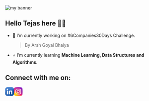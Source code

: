 <img src="https://user-images.githubusercontent.com/77192368/147857897-754f115b-2786-405e-84ee-e5175baafb3c.gif" alt="my banner">

## Hello Tejas here 👋🏻

- 🔭 I’m currently working on #6Companies30Days Challenge.

  > By Arsh Goyal Bhaiya
- ⭐️ I’m currently learning **Machine Learning, Data Structures and Algorithms.**
## Connect with me on: 
<a href="https://www.linkedin.com/in/tejas-sangale-8702121b0/"><img align="left" src="https://raw.githubusercontent.com/tejas-sangale01/tejas-sangale01/main/images/linkedin (1).png" alt="icon | LinkedIn" width="28px"/></a>
<a href="https://www.instagram.com/tejass.s_/"><img align="left" src="https://raw.githubusercontent.com/tejas-sangale01/tejas-sangale01/main/images/instagram.png" alt="icon | LinkedIn" width="28px"/></a>


<!--
**tejas-sangale01/tejas-sangale01** is a ✨ _special_ ✨ repository because its `README.md` (this file) appears on your GitHub profile.

Here are some ideas to get you started:

- 🔭 I’m currently working on ...
- 🌱 I’m currently learning ...
- 👯 I’m looking to collaborate on ...
- 🤔 I’m looking for help with ...
- 💬 Ask me about ...
- 📫 How to reach me: ...
- 😄 Pronouns: ...
- ⚡ Fun fact: ...
-->
